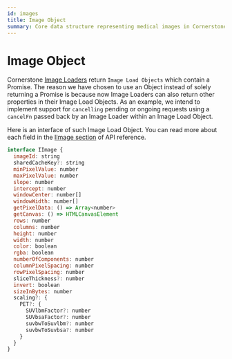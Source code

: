 ```yaml
---
id: images
title: Image Object
summary: Core data structure representing medical images in Cornerstone, containing pixel data, metadata, and methods for image manipulation and rendering
---
```


# Image Object

Cornerstone [Image Loaders](./imageLoader.md) return `Image Load Objects` which contain a Promise. The reason we have chosen to use an Object instead of solely returning a Promise is because now Image Loaders can also return other properties in their Image Load Objects. As an example, we intend to implement support for `cancelling` pending or ongoing requests using a `cancelFn` passed back by an Image Loader within an Image Load Object.

Here is an interface of such Image Load Object. You can read more about each
field in the [IImage section](/docs/api/core/namespaces/Types/interfaces/IImage) of API reference.

```js
interface IImage {
  imageId: string
  sharedCacheKey?: string
  minPixelValue: number
  maxPixelValue: number
  slope: number
  intercept: number
  windowCenter: number[]
  windowWidth: number[]
  getPixelData: () => Array<number>
  getCanvas: () => HTMLCanvasElement
  rows: number
  columns: number
  height: number
  width: number
  color: boolean
  rgba: boolean
  numberOfComponents: number
  columnPixelSpacing: number
  rowPixelSpacing: number
  sliceThickness?: number
  invert: boolean
  sizeInBytes: number
  scaling?: {
    PET?: {
      SUVlbmFactor?: number
      SUVbsaFactor?: number
      suvbwToSuvlbm?: number
      suvbwToSuvbsa?: number
    }
  }
}
```
